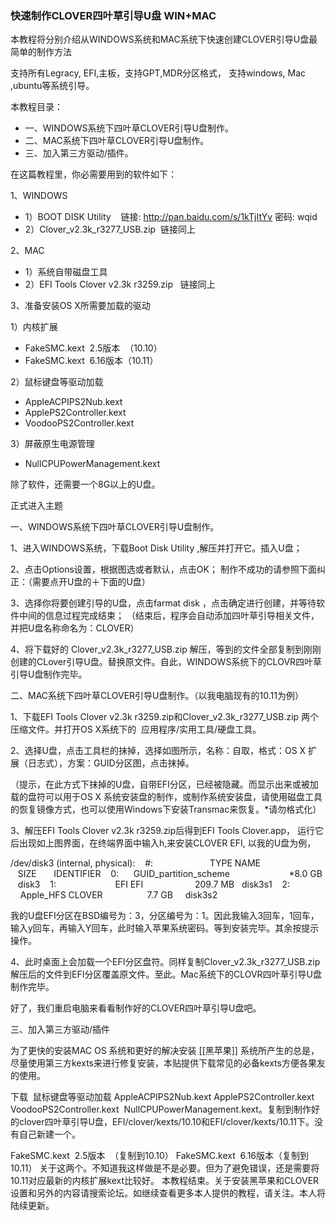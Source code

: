 ### 快速制作CLOVER四叶草引导U盘 WIN+MAC

本教程将分别介绍从WINDOWS系统和MAC系统下快速创建CLOVER引导U盘最简单的制作方法

支持所有Legracy, EFI,主板，支持GPT,MDR分区格式， 支持windows, Mac ,ubuntu等系统引导。

本教程目录：

+ 一、WINDOWS系统下四叶草CLOVER引导U盘制作。
+ 二、MAC系统下四叶草CLOVER引导U盘制作。
+ 三、加入第三方驱动/插件。

在这篇教程里，你必需要用到的软件如下：

1、WINDOWS
+ 1）BOOT DISK Utility    链接: http://pan.baidu.com/s/1kTjItYv 密码: wqid
+ 2）Clover_v2.3k_r3277_USB.zip  链接同上

2、MAC
+ 1）系统自带磁盘工具
+ 2）EFI Tools Clover v2.3k r3259.zip   链接同上

3、准备安装OS X所需要加载的驱动

1）内核扩展
- FakeSMC.kext  2.5版本  （10.10）
- FakeSMC.kext  6.16版本（10.11）

2）鼠标键盘等驱动加载
- AppleACPIPS2Nub.kext   
- ApplePS2Controller.kext    
- VoodooPS2Controller.kext  

3）屏蔽原生电源管理
- NullCPUPowerManagement.kext 

除了软件，还需要一个8G以上的U盘。

正式进入主题

一、WINDOWS系统下四叶草CLOVER引导U盘制作。

1、进入WINDOWS系统，下载Boot Disk Utility ,解压并打开它。插入U盘；

2、点击Options设置，根据图选或者默认，点击OK；
制作不成功的请参照下面纠正：（需要点开U盘的＋下面的U盘）

3、选择你将要创建引导的U盘，点击farmat disk ，点击确定进行创建，并等待软件中间的信息过程完成结束；
（结束后，程序会自动添加四叶草引导相关文件，并把U盘名称命名为：CLOVER）

4、将下载好的 Clover\_v2.3k\_r3277\_USB.zip 解压，等到的文件全部复制到刚刚创建的CLover引导U盘。替换原文件。自此，WINDOWS系统下的CLOVR四叶草引导U盘制作完毕。

二、MAC系统下四叶草CLOVER引导U盘制作。（以我电脑现有的10.11为例）

1、下载EFI Tools Clover v2.3k r3259.zip和Clover\_v2.3k\_r3277\_USB.zip 两个压缩文件。并打开OS X系统下的  应用程序/实用工具/硬盘工具。

2、选择U盘，点击工具栏的抹掉，选择如图所示，名称：自取，格式：OS X 扩展（日志式），方案：GUID分区图，点击抹掉。

（提示，在此方式下抹掉的U盘，自带EFI分区，已经被隐藏。而显示出来或被加载的盘符可以用于OS X 系统安装盘的制作，或制作系统安装盘，请使用磁盘工具的恢复镜像方式，也可以使用Windows下安装Transmac来恢复。\*请勿格式化）

3、解压EFI Tools Clover v2.3k r3259.zip后得到EFI Tools Clover.app， 运行它后出现如上图界面，在终端界面中输入h,来安装CLOVER EFI, 以我的U盘为例，

/dev/disk3 (internal, physical):
   #:                       TYPE NAME                    SIZE       IDENTIFIER
   0:      GUID\_partition\_scheme                        \*8.0 GB     disk3
   1:                        EFI EFI                     209.7 MB   disk3s1
   2:                  Apple\_HFS CLOVER                  7.7 GB     disk3s2

我的U盘EFI分区在BSD编号为：3，分区编号为：1。因此我输入3回车，1回车，输入y回车，再输入Y回车，此时输入苹果系统密码。等到安装完毕。其余按提示操作。

4、此时桌面上会加载一个EFI分区盘符。同样复制Clover\_v2.3k\_r3277\_USB.zip 解压后的文件到EFI分区覆盖原文件。至此。Mac系统下的CLOVR四叶草引导U盘制作完毕。

好了，我们重启电脑来看看制作好的CLOVER四叶草引导U盘吧。

三、加入第三方驱动/插件

为了更快的安装MAC OS 系统和更好的解决安装 [[黑苹果]] 系统所产生的总是，尽量使用第三方kexts来进行修复安装，本贴提供下载常见的必备kexts方便各果友的使用。

下载  鼠标键盘等驱动加载 AppleACPIPS2Nub.kext ApplePS2Controller.kext VoodooPS2Controller.kext  NullCPUPowerManagement.kext。复制到制作好的clover四叶草引导U盘，EFI/clover/kexts/10.10和EFI/clover/kexts/10.11下。没有自己新建一个。

FakeSMC.kext  2.5版本  （复制到10.10）
FakeSMC.kext  6.16版本（复制到10.11）
关于这两个。不知道我这样做是不是必要。但为了避免错误，还是需要将10.11对应最新的内核扩展kext比较好。
本教程结束。关于安装黑苹果和CLOVER设置和另外的内容请搜索论坛。如继续查看更多本人提供的教程，请关注。本人将陆续更新。
